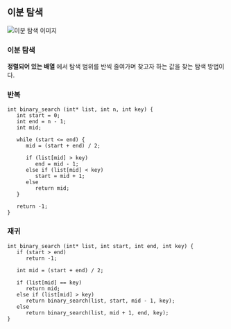 ## 이분 탐색   

![이분 탐색 이미지](https://blog.penjee.com/wp-content/uploads/2015/04/binary-and-linear-search-animations.gif)

### 이분 탐색
__정렬되어 있는 배열__ 에서 탐색 범위를 반씩 줄여가며 찾고자 하는 값을 찾는 탐색 방법이다. 

### 반복   

```
int binary_search (int* list, int n, int key) {
   int start = 0;
   int end = n - 1;
   int mid;
   
   while (start <= end) {
      mid = (start + end) / 2;
      
      if (list[mid] > key)
         end = mid - 1;
      else if (list[mid] < key)
         start = mid + 1;
      else
         return mid;
   }
   
   return -1;
}
```

### 재귀  

```
int binary_search (int* list, int start, int end, int key) {
   if (start > end)
      return -1;
   
   int mid = (start + end) / 2;
   
   if (list[mid] == key)
      return mid;
   else if (list[mid] > key)
      return binary_search(list, start, mid - 1, key);
   else
      return binary_search(list, mid + 1, end, key);
}
```
